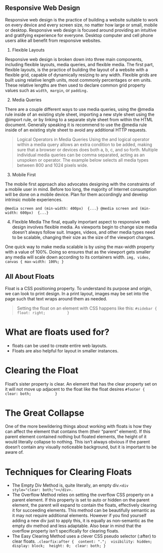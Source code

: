 ## Responsive Web Design
Responsive web design is the practice of building a website suitable to work on every device and every screen size, no matter how large or small, mobile or desktop. Responsive web design is focused around providing an intuitive and gratifying experience for everyone. Desktop computer and cell phone users alike all benefit from responsive websites.

1. Flexible Layouts

Responsive web design is broken down into three main components, including flexible layouts, media queries, and flexible media. The first part, flexible layouts, is the practice of building the layout of a website with a flexible grid, capable of dynamically resizing to any width. Flexible grids are built using relative length units, most commonly percentages or em units.
These relative lengths are then used to declare common grid property values such as ``width``,`` margin``, or ``padding.``

2. Media Queries

There are a couple different ways to use media queries, using the @media rule inside of an existing style sheet, importing a new style sheet using the @import rule, or by linking to a separate style sheet from within the HTML document.
Generally speaking it is recommend to use the @media rule inside of an existing style sheet to avoid any additional HTTP requests.

>Logical Operators in Media Queries
Using the and logical operator within a media query allows an extra condition to be added, making sure that a browser or devices does both a, b, c, and so forth.
Multiple individual media queries can be comma separated, acting as an unspoken or operator.
The example below selects all media types between 800 and 1024 pixels wide.

3. Mobile First

The mobile first approach also advocates designing with the constraints of a mobile user in mind. Before too long, the majority of Internet consumption will be done on a mobile device. 
Plan for them accordingly and develop intrinsic mobile experiences.

`` @media screen and (min-width: 400px)  {...}
@media screen and (min-width: 600px)  {...}
``

4. Flexible Media
The final, equally important aspect to responsive web design involves flexible media. As viewports begin to change size media doesn’t always follow suit. Images, videos, and other media types need to be scalable, changing their size as the size of the viewport changes.

One quick way to make media scalable is by using the max-width property with a value of 100%. Doing so ensures that as the viewport gets smaller any media will scale down according to its containers width.
``
img, video, canvas {
  max-width: 100%;
}
``

## All About Floats
Float is a CSS positioning property. To understand its purpose and origin, we can look to print design.
In a print layout, images may be set into the page such that text wraps around them as needed.
>Setting the float on an element with CSS happens like this:
``
#sidebar {
  float: right;			
}
``
# What are floats used for?
- floats can be used to create entire web layouts.
- Floats are also helpful for layout in smaller instances. 

# Clearing the Float
Float’s sister property is clear. An element that has the clear property set on it will not move up adjacent to the float like the float desires
``
#footer {
  clear: both;			
}
``
# The Great Collapse
One of the more bewildering things about working with floats is how they can affect the element that contains them (their “parent” element). If this parent element contained nothing but floated elements, the height of it would literally collapse to nothing.
This isn’t always obvious if the parent doesn’t contain any visually noticeable background, but it is important to be aware of.

# Techniques for Clearing Floats
- The Empty Div Method is, quite literally, an empty div.`` <div style="clear: both;"></div>. ``
- The Overflow Method relies on setting the overflow CSS property on a parent element. If this property is set to auto or hidden on the parent element, the parent will expand to contain the floats, effectively clearing it for succeeding elements. This method can be beautifully semantic as it may not require additional elements. However if you find yourself adding a new div just to apply this, it is equally as non-semantic as the empty div method and less adaptable.
Also bear in mind that the overflow property isn’t specifically for clearing floats.
- The Easy Clearing Method uses a clever CSS pseudo selector (:after) to clear floats.
``
.clearfix:after { 
   content: "."; 
   visibility: hidden; 
   display: block; 
   height: 0; 
   clear: both;
}
``
